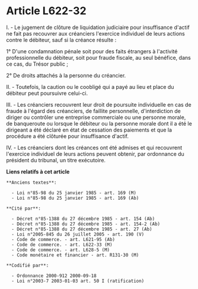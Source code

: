 # Article L622-32

I. - Le jugement de clôture de liquidation judiciaire pour insuffisance d'actif ne fait pas recouvrer aux créanciers
l'exercice individuel de leurs actions contre le débiteur, sauf si la créance résulte :

1° D'une condamnation pénale soit pour des faits étrangers à l'activité professionnelle du débiteur, soit pour fraude
fiscale, au seul bénéfice, dans ce cas, du Trésor public ;

2° De droits attachés à la personne du créancier.

II. - Toutefois, la caution ou le coobligé qui a payé au lieu et place du débiteur peut poursuivre celui-ci.

III. - Les créanciers recouvrent leur droit de poursuite individuelle en cas de fraude à l'égard des créanciers, de faillite
personnelle, d'interdiction de diriger ou contrôler une entreprise commerciale ou une personne morale, de banqueroute ou
lorsque le débiteur ou la personne morale dont il a été le dirigeant a été déclaré en état de cessation des paiements et que
la procédure a été clôturée pour insuffisance d'actif.

IV. - Les créanciers dont les créances ont été admises et qui recouvrent l'exercice individuel de leurs actions peuvent
obtenir, par ordonnance du président du tribunal, un titre exécutoire.

**Liens relatifs à cet article**

	**Anciens textes**:

	  - Loi n°85-98 du 25 janvier 1985 - art. 169 (M)
	  - Loi n°85-98 du 25 janvier 1985 - art. 169 (Ab)

	**Cité par**:

	  - Décret n°85-1388 du 27 décembre 1985 - art. 154 (Ab)
	  - Décret n°85-1388 du 27 décembre 1985 - art. 154-2 (Ab)
	  - Décret n°85-1388 du 27 décembre 1985 - art. 27 (Ab)
	  - Loi n°2005-845 du 26 juillet 2005 - art. 190 (V)
	  - Code de commerce. - art. L621-95 (Ab)
	  - Code de commerce. - art. L622-33 (M)
	  - Code de commerce. - art. L628-5 (M)
	  - Code monétaire et financier - art. R131-30 (M)

	**Codifié par**:

	  - Ordonnance 2000-912 2000-09-18
	  - Loi n°2003-7 2003-01-03 art. 50 I (ratification)
